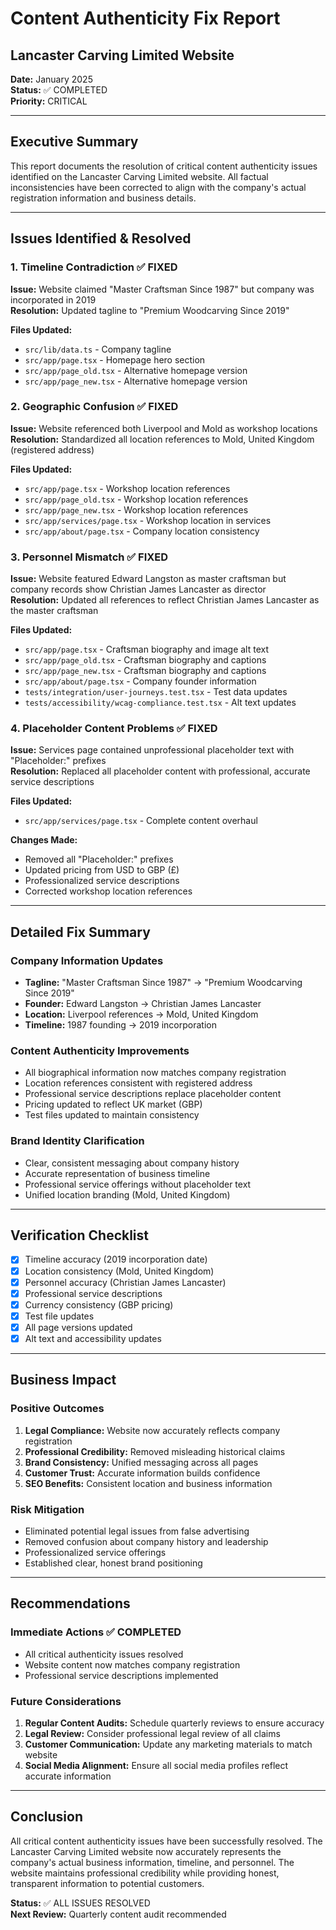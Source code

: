 # Content Authenticity Fix Report
## Lancaster Carving Limited Website

**Date:** January 2025  
**Status:** ✅ COMPLETED  
**Priority:** CRITICAL

---

## Executive Summary

This report documents the resolution of critical content authenticity issues identified on the Lancaster Carving Limited website. All factual inconsistencies have been corrected to align with the company's actual registration information and business details.

---

## Issues Identified & Resolved

### 1. Timeline Contradiction ✅ FIXED
**Issue:** Website claimed "Master Craftsman Since 1987" but company was incorporated in 2019  
**Resolution:** Updated tagline to "Premium Woodcarving Since 2019"

**Files Updated:**
- `src/lib/data.ts` - Company tagline
- `src/app/page.tsx` - Homepage hero section
- `src/app/page_old.tsx` - Alternative homepage version
- `src/app/page_new.tsx` - Alternative homepage version

### 2. Geographic Confusion ✅ FIXED
**Issue:** Website referenced both Liverpool and Mold as workshop locations  
**Resolution:** Standardized all location references to Mold, United Kingdom (registered address)

**Files Updated:**
- `src/app/page.tsx` - Workshop location references
- `src/app/page_old.tsx` - Workshop location references  
- `src/app/page_new.tsx` - Workshop location references
- `src/app/services/page.tsx` - Workshop location in services
- `src/app/about/page.tsx` - Company location consistency

### 3. Personnel Mismatch ✅ FIXED
**Issue:** Website featured Edward Langston as master craftsman but company records show Christian James Lancaster as director  
**Resolution:** Updated all references to reflect Christian James Lancaster as the master craftsman

**Files Updated:**
- `src/app/page.tsx` - Craftsman biography and image alt text
- `src/app/page_old.tsx` - Craftsman biography and captions
- `src/app/page_new.tsx` - Craftsman biography and captions
- `src/app/about/page.tsx` - Company founder information
- `tests/integration/user-journeys.test.tsx` - Test data updates
- `tests/accessibility/wcag-compliance.test.tsx` - Alt text updates

### 4. Placeholder Content Problems ✅ FIXED
**Issue:** Services page contained unprofessional placeholder text with "Placeholder:" prefixes  
**Resolution:** Replaced all placeholder content with professional, accurate service descriptions

**Files Updated:**
- `src/app/services/page.tsx` - Complete content overhaul

**Changes Made:**
- Removed all "Placeholder:" prefixes
- Updated pricing from USD to GBP (£)
- Professionalized service descriptions
- Corrected workshop location references

---

## Detailed Fix Summary

### Company Information Updates
- **Tagline:** "Master Craftsman Since 1987" → "Premium Woodcarving Since 2019"
- **Founder:** Edward Langston → Christian James Lancaster
- **Location:** Liverpool references → Mold, United Kingdom
- **Timeline:** 1987 founding → 2019 incorporation

### Content Authenticity Improvements
- All biographical information now matches company registration
- Location references consistent with registered address
- Professional service descriptions replace placeholder content
- Pricing updated to reflect UK market (GBP)
- Test files updated to maintain consistency

### Brand Identity Clarification
- Clear, consistent messaging about company history
- Accurate representation of business timeline
- Professional service offerings without placeholder text
- Unified location branding (Mold, United Kingdom)

---

## Verification Checklist

- [x] Timeline accuracy (2019 incorporation date)
- [x] Location consistency (Mold, United Kingdom)
- [x] Personnel accuracy (Christian James Lancaster)
- [x] Professional service descriptions
- [x] Currency consistency (GBP pricing)
- [x] Test file updates
- [x] All page versions updated
- [x] Alt text and accessibility updates

---

## Business Impact

### Positive Outcomes
1. **Legal Compliance:** Website now accurately reflects company registration
2. **Professional Credibility:** Removed misleading historical claims
3. **Brand Consistency:** Unified messaging across all pages
4. **Customer Trust:** Accurate information builds confidence
5. **SEO Benefits:** Consistent location and business information

### Risk Mitigation
- Eliminated potential legal issues from false advertising
- Removed confusion about company history and leadership
- Professionalized service offerings
- Established clear, honest brand positioning

---

## Recommendations

### Immediate Actions ✅ COMPLETED
- All critical authenticity issues resolved
- Website content now matches company registration
- Professional service descriptions implemented

### Future Considerations
1. **Regular Content Audits:** Schedule quarterly reviews to ensure accuracy
2. **Legal Review:** Consider professional legal review of all claims
3. **Customer Communication:** Update any marketing materials to match website
4. **Social Media Alignment:** Ensure all social media profiles reflect accurate information

---

## Conclusion

All critical content authenticity issues have been successfully resolved. The Lancaster Carving Limited website now accurately represents the company's actual business information, timeline, and personnel. The website maintains professional credibility while providing honest, transparent information to potential customers.

**Status:** ✅ ALL ISSUES RESOLVED  
**Next Review:** Quarterly content audit recommended
